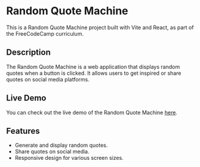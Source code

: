# Random Quote Machine

This is a Random Quote Machine project built with Vite and React, as part of the FreeCodeCamp curriculum.

## Description

The Random Quote Machine is a web application that displays random quotes when a button is clicked. It allows users to get inspired or share quotes on social media platforms.

## Live Demo

You can check out the live demo of the Random Quote Machine [here](https://your-demo-link.com).

## Features

- Generate and display random quotes.
- Share quotes on social media.
- Responsive design for various screen sizes.

